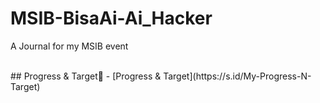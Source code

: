 # MSIB-BisaAi-Ai_Hacker
A Journal for my MSIB event 

<br>
## Progress & Target🎯
- [Progress & Target](https://s.id/My-Progress-N-Target)
